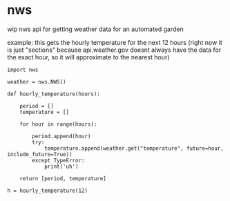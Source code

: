 # nws
wip nws api for getting weather data for an automated garden

example: this gets the hourly temperature for the next 12 hours (right now it is just "sections" because api.weather.gov doesnt always have the data for the exact hour, so it will approximate to the nearest hour)

```
import nws

weather = nws.NWS()

def hourly_temperature(hours):

    period = []
    temperature = []

    for hour in range(hours):

        period.append(hour)
        try:
            temperature.append(weather.get("temperature", future=hour, include_future=True))
        except TypeError:
            print('uh')

    return [period, temperature]

h = hourly_temperature(12)
```
